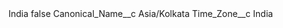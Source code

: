 <?xml version="1.0" encoding="UTF-8"?>
<CustomMetadata xmlns="http://soap.sforce.com/2006/04/metadata" xmlns:xsi="http://www.w3.org/2001/XMLSchema-instance" xmlns:xsd="http://www.w3.org/2001/XMLSchema">
    <label>India</label>
    <protected>false</protected>
    <values>
        <field>Canonical_Name__c</field>
        <value xsi:type="xsd:string">Asia/Kolkata</value>
    </values>
    <values>
        <field>Time_Zone__c</field>
        <value xsi:type="xsd:string">India</value>
    </values>
</CustomMetadata>
